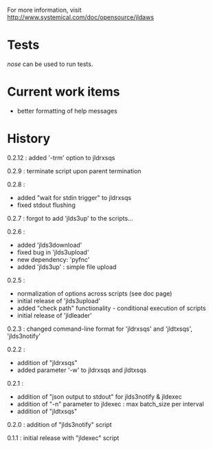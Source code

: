 For more information, visit http://www.systemical.com/doc/opensource/jldaws


Tests
=====

*nose* can be used to run tests.

Current work items
==================

- better formatting of help messages

History
=======

0.2.12 : added '-trm' option to jldrxsqs

0.2.9 : terminate script upon parent termination

0.2.8 :

* added "wait for stdin trigger" to jldrxsqs
* fixed stdout flushing

0.2.7 : forgot to add 'jlds3up' to the scripts...

0.2.6 :

* added 'jlds3download'
* fixed bug in 'jlds3upload'
* new dependency: 'pyfnc'
* added 'jlds3up' : simple file upload

0.2.5 : 

* normalization of options across scripts (see doc page)
* initial release of 'jlds3upload'
* added "check path" functionality - conditional execution of scripts
* initial release of 'jldleader'

0.2.3 : changed command-line format for 'jldrxsqs' and 'jldtxsqs', 'jlds3notify'

0.2.2 :

* addition of "jldrxsqs"
* added parameter '-w' to jldrxsqs and jldtxsqs

0.2.1 :
 
* addition of "json output to stdout" for jlds3notify & jldexec
* addition of "-n" parameter to jldexec : max batch_size per interval
* addition of "jldtxsqs"


0.2.0 : addition of "jlds3notify" script

0.1.1 : initial release with "jldexec" script
